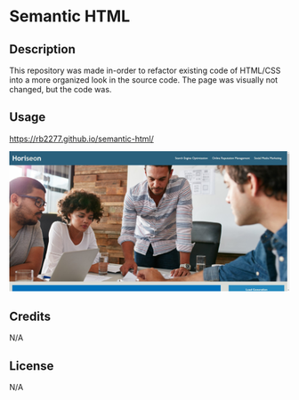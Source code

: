 # Semantic HTML

## Description

This repository was made in-order to refactor existing code of HTML/CSS into a more organized look in the source code. The page was visually not changed, but the code was.

## Usage

https://rb2277.github.io/semantic-html/

![Example Image of the site](assets/example-image.jpg)

## Credits

N/A


## License

N/A
